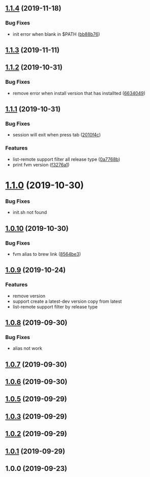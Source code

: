 ## [1.1.4](https://github.com/dashixiong91/fvm/compare/v1.1.3...v1.1.4) (2019-11-18)


### Bug Fixes

* init error when blank in $PATH ([bb88b76](https://github.com/dashixiong91/fvm/commit/bb88b76fa9d9d2e60ad76bae39e663ea30c1a184))



## [1.1.3](https://github.com/dashixiong91/fvm/compare/v1.1.2...v1.1.3) (2019-11-11)



## [1.1.2](https://github.com/dashixiong91/fvm/compare/v1.1.1...v1.1.2) (2019-10-31)


### Bug Fixes

* remove error when install version that has installted ([6634049](https://github.com/dashixiong91/fvm/commit/66340492391579d8587dc48c8f051adffe11284b))



## [1.1.1](https://github.com/dashixiong91/fvm/compare/v1.1.0...v1.1.1) (2019-10-31)


### Bug Fixes

* session will exit when press tab ([2010f4c](https://github.com/dashixiong91/fvm/commit/2010f4c901f4a00d6818592a2ff34891bcc0eef7))


### Features

* list-remote support filter all release type ([0a7768b](https://github.com/dashixiong91/fvm/commit/0a7768bb83a4509a2a94b52a4ea1fb793c577698))
* print fvm version ([f3276a1](https://github.com/dashixiong91/fvm/commit/f3276a178a39ea7fd8f70b0eb3918873937dff4c))



# [1.1.0](https://github.com/dashixiong91/fvm/compare/v1.0.10...v1.1.0) (2019-10-30)


### Bug Fixes

* init.sh not found

## [1.0.10](https://github.com/dashixiong91/fvm/compare/v1.0.9...v1.0.10) (2019-10-30)


### Bug Fixes

* fvm alias to brew link ([8564be3](https://github.com/dashixiong91/fvm/commit/8564be3a6e4c218622b0bcc2fe389342567a2b67))

## [1.0.9](https://github.com/dashixiong91/fvm/compare/v1.0.8...v1.0.9) (2019-10-24)


### Features

* remove version
* support create a latest-dev version copy from latest
* list-remote support filter by release type

## [1.0.8](https://github.com/dashixiong91/fvm/compare/v1.0.7...v1.0.8) (2019-09-30)


### Bug Fixes

* alias not work

## [1.0.7](https://github.com/dashixiong91/fvm/compare/v1.0.6...v1.0.7) (2019-09-30)



## [1.0.6](https://github.com/dashixiong91/fvm/compare/v1.0.5...v1.0.6) (2019-09-30)



## [1.0.5](https://github.com/dashixiong91/fvm/compare/v1.0.4...v1.0.5) (2019-09-29)



## [1.0.3](https://github.com/dashixiong91/fvm/compare/v1.0.2...v1.0.3) (2019-09-29)



## [1.0.2](https://github.com/dashixiong91/fvm/compare/v1.0.1...v1.0.2) (2019-09-29)



## [1.0.1](https://github.com/dashixiong91/fvm/compare/v1.0.0...v1.0.1) (2019-09-29)



## 1.0.0 (2019-09-23)



